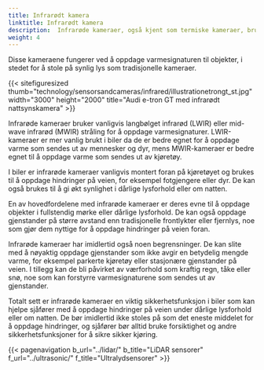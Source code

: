 ```yaml
---
title: Infrarødt kamera
linktitle: Infrarødt kamera
description:  Infrarøde kameraer, også kjent som termiske kameraer, brukes i noen biler til ulike formål som nattsyn, fotgjengerdeteksjon og dyredeteksjon.
weight: 4
---
```

<!-- markdownlint-disable MD033 -->
Disse kameraene fungerer ved å oppdage varmesignaturen til objekter, i stedet for å stole på synlig lys som tradisjonelle kameraer.

{{< sitefiguresized thumb="technology/sensorsandcameras/infrared/illustrationetrongt_st.jpg" width="3000" height="2000" title="Audi e-tron GT med infrarødt nattsynskamera" >}}

Infrarøde kameraer bruker vanligvis langbølget infrarød (LWIR) eller mid-wave infrarød (MWIR) stråling for å oppdage varmesignaturer. LWIR-kameraer er mer vanlig brukt i biler da de er bedre egnet for å oppdage varme som sendes ut av mennesker og dyr, mens MWIR-kameraer er bedre egnet til å oppdage varme som sendes ut av kjøretøy.

I biler er infrarøde kameraer vanligvis montert foran på kjøretøyet og brukes til å oppdage hindringer på veien, for eksempel fotgjengere eller dyr. De kan også brukes til å gi økt synlighet i dårlige lysforhold eller om natten.

En av hovedfordelene med infrarøde kameraer er deres evne til å oppdage objekter i fullstendig mørke eller dårlige lysforhold. De kan også oppdage gjenstander på større avstand enn tradisjonelle frontlykter eller fjernlys, noe som gjør dem nyttige for å oppdage hindringer på veien foran.

Infrarøde kameraer har imidlertid også noen begrensninger. De kan slite med å nøyaktig oppdage gjenstander som ikke avgir en betydelig mengde varme, for eksempel parkerte kjøretøy eller stasjonære gjenstander på veien. I tillegg kan de bli påvirket av værforhold som kraftig regn, tåke eller snø, noe som kan forstyrre varmesignaturene som sendes ut av gjenstander.

Totalt sett er infrarøde kameraer en viktig sikkerhetsfunksjon i biler som kan hjelpe sjåfører med å oppdage hindringer på veien under dårlige lysforhold eller om natten. De bør imidlertid ikke stoles på som det eneste middelet for å oppdage hindringer, og sjåfører bør alltid bruke forsiktighet og andre sikkerhetsfunksjoner for å sikre sikker kjøring.

{{< pagenavigation b_url="../lidar/" b_title="LiDAR sensorer" f_url="../ultrasonic/" f_title="Ultralydsensorer" >}}